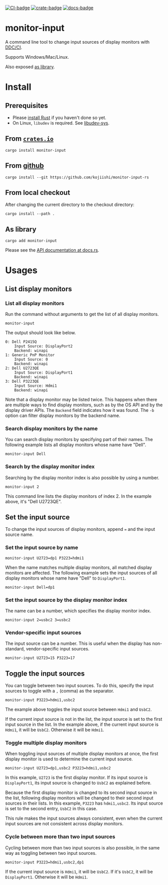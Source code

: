 [![CI-badge]][CI]
[![crate-badge]][crate]
[![docs-badge]][docs]

[CI-badge]: https://github.com/kojiishi/monitor-input-rs/actions/workflows/rust-ci.yml/badge.svg
[CI]: https://github.com/kojiishi/monitor-input-rs/actions/workflows/rust.yml
[crate-badge]: https://img.shields.io/crates/v/monitor-input.svg
[crate]: https://crates.io/crates/monitor-input
[docs-badge]: https://docs.rs/monitor-input/badge.svg
[docs]: https://docs.rs/monitor-input/

# monitor-input

A command line tool to change input sources of display monitors with [DDC/CI].

Supports Windows/Mac/Linux.

Also exposed [as library](#as-library).

[DDC/CI]: https://en.wikipedia.org/wiki/Display_Data_Channel

# Install

## Prerequisites

* Please [install Rust] if you haven't done so yet.
* On Linux, `libudev` is required. See [libudev-sys].

[libudev-sys]: https://github.com/dcuddeback/libudev-sys

[install Rust]: https://rustup.rs/

## From [`crates.io`][crate]

```shell-session
cargo install monitor-input
```

## From [github](https://github.com/kojiishi/monitor-input-rs)

```shell-session
cargo install --git https://github.com/kojiishi/monitor-input-rs
```

## From local checkout

After changing the current directory to the checkout directory:
```shell-session
cargo install --path .
```

## As library

```shell-session
cargo add monitor-input
```
Please see the [API documentation at docs.rs][docs].

# Usages

## List display monitors

### List all display monitors

Run the command without arguments
to get the list of all display monitors.
```shell-session
monitor-input
```
The output should look like below.
```shell-session
0: Dell P2415Q
    Input Source: DisplayPort2
    Backend: winapi
1: Generic PnP Monitor
    Input Source: 0
    Backend: winapi
2: Dell U2723QE
    Input Source: DisplayPort1
    Backend: winapi
3: Dell P3223QE
    Input Source: Hdmi1
    Backend: winapi
```

Note that a display monitor may be listed twice.
This happens when there are multiple ways to find display monitors,
such as by the OS API and by the display driver APIs.
The `Backend` field indicates how it was found.
The `-b` option can filter display monitors
by the backend name.

### Search display monitors by the name

You can search display monitors
by specifying part of their names.
The following example lists all display monitors
whose name have "Dell".
```shell-session
monitor-input Dell
```

### Search by the display monitor index

Searching by the display monitor index is also possible
by using a number.
```shell-session
monitor-input 2
```
This command line lists the display monitors of index 2.
In the example above,
it's "Dell U2723QE".

## Set the input source

To change the input sources of display monitors,
append `=` and the input source name.

### Set the input source by name
```shell-session
monitor-input U2723=dp1 P3223=hdmi1
```

When the name matches multiple display monitors,
all matched display monitors are affected.
The following example sets the input sources of all display monitors
whose name have "Dell" to `DisplayPort1`.
```shell-session
monitor-input Dell=dp1
```

### Set the input source by the display monitor index

The name can be a number,
which specifies the display monitor index.
```shell-session
monitor-input 2=usbc2 3=usbc2
```

###  Vendor-specific input sources
The input source can be a number.
This is useful when the display has non-standard, vendor-specific input sources.
```shell-session
monitor-input U2723=15 P3223=17
```

## Toggle the input sources

You can toggle between two input sources.
To do this, specify the input sources to toggle
with a `,` (comma) as the separator.
```shell-session
monitor-input P3223=hdmi1,usbc2
```
The example above toggles the input source between `Hdmi1` and `UsbC2`.

If the current input source is not in the list,
the input source is set to the first input source in the list.
In the example above,
if the current input source is `Hdmi1`, it will be `UsbC2`.
Otherwise it will be `Hdmi1`.

### Toggle multiple display monitors

When toggling input sources of multiple display monitors at once,
the first display monitor is used to determine the current input source.
```shell-session
monitor-input U2723=dp1,usbc2 P3223=hdmi1,usbc2
```
In this example, `U2723` is the first display monitor.
If its input source is `DisplayPort1`,
its input source is changed to `UsbC2` as explained before.

Because the first display monitor is changed
to its second input source in the list,
following display monitors will be changed
to their second input sources in their lists.
In this example, `P3223` has `hdmi1,usbc2`.
Its input source is set to the second entry, `UsbC2` in this case.

This rule makes the input sources always consistent,
even when the current input sources are not consistent across display monitors.

### Cycle between more than two input sources

Cycling between more than two input sources is also possible,
in the same way as toggling between two input sources.
```shell-session
monitor-input P3223=hdmi1,usbc2,dp1
```
If the current input source is `Hdmi1`, it will be `UsbC2`.
If it's `UsbC2`, it will be `DisplayPort1`.
Otherwise it will be `Hdmi1`.
